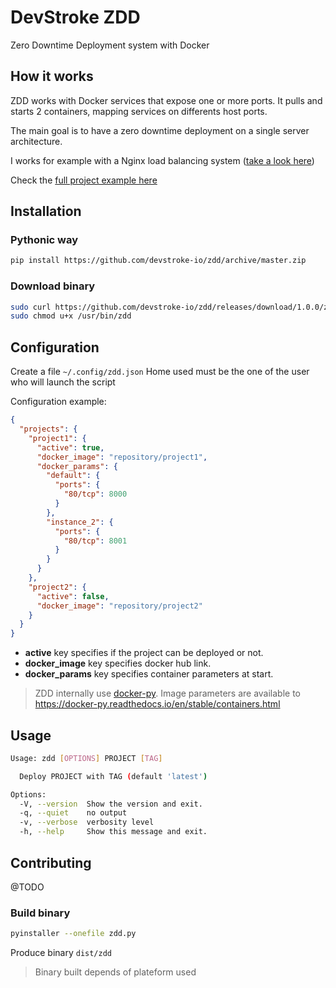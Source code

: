 # DevStroke ZDD

Zero Downtime Deployment system with Docker

## How it works

ZDD works with Docker services that expose one or more ports. It pulls and starts 2 containers, mapping services on differents host ports.

The main goal is to have a zero downtime deployment on a single server architecture.

I works for example with a Nginx load balancing system ([take a look here](http://nginx.org/en/docs/http/load_balancing.html))

Check the [full project example here](docs/full_example.md)

## Installation

### Pythonic way

```sh
pip install https://github.com/devstroke-io/zdd/archive/master.zip
```

### Download binary

```sh
sudo curl https://github.com/devstroke-io/zdd/releases/download/1.0.0/zdd-linux-x64 -o /usr/bin/zdd
sudo chmod u+x /usr/bin/zdd
```

## Configuration

Create a file `~/.config/zdd.json`
Home used must be the one of the user who will launch the script

Configuration example:

```json
{
  "projects": {
    "project1": {
      "active": true,
      "docker_image": "repository/project1",
      "docker_params": {
        "default": {
          "ports": {
            "80/tcp": 8000
          }
        },
        "instance_2": {
          "ports": {
            "80/tcp": 8001
          }
        }
      }
    },
    "project2": {
      "active": false,
      "docker_image": "repository/project2"
    }
  }
}
```

* **active** key specifies if the project can be deployed or not.
* **docker_image** key specifies docker hub link.
* **docker_params** key specifies container parameters at start.

> ZDD internally use [docker-py](https://github.com/docker/docker-py).
> Image parameters are available to https://docker-py.readthedocs.io/en/stable/containers.html

## Usage

```sh
Usage: zdd [OPTIONS] PROJECT [TAG]

  Deploy PROJECT with TAG (default 'latest')

Options:
  -V, --version  Show the version and exit.
  -q, --quiet    no output
  -v, --verbose  verbosity level
  -h, --help     Show this message and exit.
```

## Contributing

@TODO

### Build binary

```sh
pyinstaller --onefile zdd.py
```

Produce binary `dist/zdd`

> Binary built depends of plateform used

